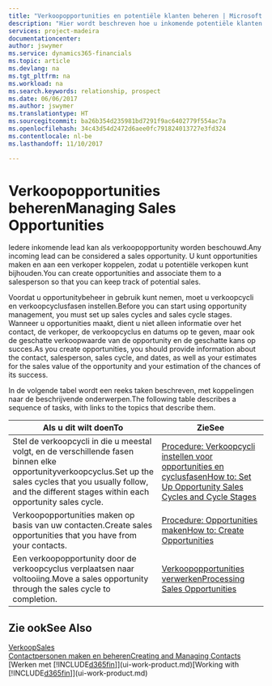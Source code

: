 ```yaml
---
title: "Verkoopopportunities en potentiële klanten beheren | Microsoft Docs"
description: "Hier wordt beschreven hoe u inkomende potentiële klanten of verkoopopportunity's in Dynamics 365 beheert en de opportunity aan een verkoper toewijst om potentiële verkopen bij te houden."
services: project-madeira
documentationcenter: 
author: jswymer
ms.service: dynamics365-financials
ms.topic: article
ms.devlang: na
ms.tgt_pltfrm: na
ms.workload: na
ms.search.keywords: relationship, prospect
ms.date: 06/06/2017
ms.author: jswymer
ms.translationtype: HT
ms.sourcegitcommit: ba26b354d235981bd7291f9ac6402779f554ac7a
ms.openlocfilehash: 34c43d54d2472d6aee0fc791824013727e3fd324
ms.contentlocale: nl-be
ms.lasthandoff: 11/10/2017

---
```

# <a name="managing-sales-opportunities"></a><span data-ttu-id="f4090-103">Verkoopopportunities beheren</span><span class="sxs-lookup"><span data-stu-id="f4090-103">Managing Sales Opportunities</span></span>
<span data-ttu-id="f4090-104">Iedere inkomende lead kan als verkoopopportunity worden beschouwd.</span><span class="sxs-lookup"><span data-stu-id="f4090-104">Any incoming lead can be considered a sales opportunity.</span></span> <span data-ttu-id="f4090-105">U kunt opportunities maken en aan een verkoper koppelen, zodat u potentiële verkopen kunt bijhouden.</span><span class="sxs-lookup"><span data-stu-id="f4090-105">You can create opportunities and associate them to a salesperson so that you can keep track of potential sales.</span></span>

<span data-ttu-id="f4090-106">Voordat u opportunitybeheer in gebruik kunt nemen, moet u verkoopcycli en verkoopcyclusfasen instellen.</span><span class="sxs-lookup"><span data-stu-id="f4090-106">Before you can start using opportunity management, you must set up sales cycles and sales cycle stages.</span></span> <span data-ttu-id="f4090-107">Wanneer u opportunities maakt, dient u niet alleen informatie over het contact, de verkoper, de verkoopcyclus en datums op te geven, maar ook de geschatte verkoopwaarde van de opportunity en de geschatte kans op succes.</span><span class="sxs-lookup"><span data-stu-id="f4090-107">As you create opportunities, you should provide information about the contact, salesperson, sales cycle, and dates, as well as your estimates for the sales value of the opportunity and your estimation of the chances of its success.</span></span>

<span data-ttu-id="f4090-108">In de volgende tabel wordt een reeks taken beschreven, met koppelingen naar de beschrijvende onderwerpen.</span><span class="sxs-lookup"><span data-stu-id="f4090-108">The following table describes a sequence of tasks, with links to the topics that describe them.</span></span>

| <span data-ttu-id="f4090-109">Als u dit wilt doen</span><span class="sxs-lookup"><span data-stu-id="f4090-109">To</span></span> | <span data-ttu-id="f4090-110">Zie</span><span class="sxs-lookup"><span data-stu-id="f4090-110">See</span></span> |
| --- | --- |
| <span data-ttu-id="f4090-111">Stel de verkoopcycli in die u meestal volgt, en de verschillende fasen binnen elke opportunityverkoopcyclus.</span><span class="sxs-lookup"><span data-stu-id="f4090-111">Set up the sales cycles that you usually follow, and the different stages within each opportunity sales cycle.</span></span> |[<span data-ttu-id="f4090-112">Procedure: Verkoopcycli instellen voor opportunities en cyclusfasen</span><span class="sxs-lookup"><span data-stu-id="f4090-112">How to: Set Up Opportunity Sales Cycles and Cycle Stages</span></span>](marketing-how-setup-opportunity-sales-cycles-stages.md) |
| <span data-ttu-id="f4090-113">Verkoopopportunities maken op basis van uw contacten.</span><span class="sxs-lookup"><span data-stu-id="f4090-113">Create sales opportunities that you have from your contacts.</span></span> |[<span data-ttu-id="f4090-114">Procedure: Opportunities maken</span><span class="sxs-lookup"><span data-stu-id="f4090-114">How to: Create Opportunities</span></span>](marketing-how-create-opportunities.md) |
| <span data-ttu-id="f4090-115">Een verkoopopportunity door de verkoopcyclus verplaatsen naar voltooiing.</span><span class="sxs-lookup"><span data-stu-id="f4090-115">Move a sales opportunity through the sales cycle to completion.</span></span> |[<span data-ttu-id="f4090-116">Verkoopopportunities verwerken</span><span class="sxs-lookup"><span data-stu-id="f4090-116">Processing Sales Opportunities</span></span>](marketing-processing-sales-opportunities.md) |

## <a name="see-also"></a><span data-ttu-id="f4090-117">Zie ook</span><span class="sxs-lookup"><span data-stu-id="f4090-117">See Also</span></span>
[<span data-ttu-id="f4090-118">Verkoop</span><span class="sxs-lookup"><span data-stu-id="f4090-118">Sales</span></span>](sales-manage-sales.md)  
[<span data-ttu-id="f4090-119">Contactpersonen maken en beheren</span><span class="sxs-lookup"><span data-stu-id="f4090-119">Creating and Managing Contacts</span></span>](marketing-contacts.md)  
<span data-ttu-id="f4090-120">[Werken met [!INCLUDE[d365fin](includes/d365fin_md.md)]](ui-work-product.md)</span><span class="sxs-lookup"><span data-stu-id="f4090-120">[Working with [!INCLUDE[d365fin](includes/d365fin_md.md)]](ui-work-product.md)</span></span>


